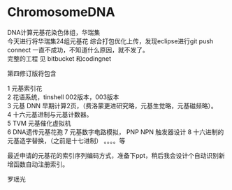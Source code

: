 # ChromosomeDNA
DNA计算元基花染色体组，华瑞集             
今天进行将华瑞集24组元基花 综合打包优化上传，发现eclipse进行git push connect 一直不成功，不知道什么原因，就不发了。             
完整的工程 见 bitbucket 和codingnet             
             
第四修订版将包含             
             
1 元基索引花             
2 花语系统，tinshell 002版本，003版本             
3 元基 DNN 早期计算2页，（费洛蒙更进研究略，元基生觉略，元基磁频略）。             
4 十六元基进制与元基计数器。             
5 TVM 元基催化虚拟机             
6 DNA遗传元基花孢
7 元基数字电路模拟， PNP NPN 触发器设计
8 十六进制的元基造字替换，（之前是十七进制）
。。。。等                          
             
 最近申请的元基花的索引序列编码方式，准备下ppt，稍后我会设计个自动识别新增函数自动注册索引。            
             
罗瑶光             
             
